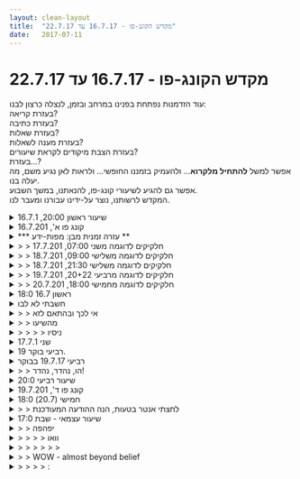 ```yaml
---
layout: clean-layout
title:  "מקדש הקונג-פו - 16.7.17 עד 22.7.17"
date:   2017-07-11
---
```

# מקדש הקונג-פו - 16.7.17 עד 22.7.17 
עוד הזדמנות נפתחת בפנינו במרחב ובזמן, לנצלה כרצון לבנו:<br> בעזרת קריאה?<br> בעזרת כתיבה?<br> בעזרת שאלות?<br> בעזרת מענה לשאלות?<br> בעזרת הצבת מיקודים לקראת שיעורים?<br> בעזרת...?<br> אפשר למשל <b>להתחיל מלקרוא</b>... ולהעמיק בזמננו החופשי... ולראות לאן נגיע משם, מה יעלה בנו.<br> אפשר גם להגיע לשיעורי קונג-פו, להנאתנו, במשך השבוע.<br> המקדש לרשותנו, נוצר על-ידינו עבורנו ומעבר לנו.

<details>
                    <summary>שיעור ראשון 20:00, 16.7.1</summary>
                    שיעור בהנחיית בועז ש. ולעתים גם בהשתתפותו:<br> <br> בהליכה:<br> שימוש בתנועה הפנימית &quot;אני בסדר, הכל בסדר, מכאן הכל זורם לטובתי&quot; (או חלקים מתוכה) - השתמשתי בסביבה, דמיינתי שהיא משקפת לי ש &quot;אני בסדר&quot; / &quot;הכל בסדר&quot;.<br> בחירת שלושה שערים להעמקת הנוכחות ועבודה עם אחד מהם - השתמשתי בתשומת לב לחושים. בפרט ניסיתי להעמיק בזה דרך חוש הטעם - נדמה לי שהצלחתי לחוש טיפת מרירות בלשון.<br> בחירת אדם מסויים בחיי ודמיון שהיחסים אתו טובים יותר, הרמוניים. בחרתי אחד מהוריי וישר עלתה בי התנגדות - כבר ניסיתי הרבה פעמים, זה תמיד מאולץ כזה. החלטתי לנסות בכל זאת.<br> בהתחלה דמיינתי יחסים מצויינים, עם פתיחות וקירבה. מיד הופיעה לה ישות כעוסה בתוכי, מקללת, אלימה, זועמת, וכמובן צודקת. לרגע דמיינתי שאני לא מצליח, אבל אפשרתי לכל זה להיות, מבחין בכך שזה לא אני. זה עשה לי הרגשה טובה. תחושה שאפשר לעבוד עם זה.<br> בחירת שלושה תרגילים / צורות עבודה שאני מכיר מהלימודים. למשל: קרב רגליים נמוך, פורמת חמש החיות, חישת כפות הידיים. העמקה של תפישת המהות שלהם (להפריד זאת מהמושג שמצביע עליהם)<br> <br> חקירה של תנועה - לתת לעצמי הנחיות לתנועה, בגוף שני, כאילו אני מנחה אדם אחר. לחקור, לשחק עם זה. התחלתי לבצע. הליכה, סיבובי צוואר...<br> המצאת פורמות משלי, 3-5 תנועות. התחלתי עם נטו תנועות ידיים. קצת סתמי. בהמשך התחילה להפתח לי היצירתיות. נהיה יותר כיף. והסתיים התרגיל :)<br> תנועה מחזורית עם התקדמות לאורך מסלול - הצמדת רגליים והצלבת ידיים מול החזה, סיבוב של 180 מעלות על רגל ציר ופתיחת פיסוק וידיים לצדדים.<br> לראות את עצמי עושה קרב מול מישהו טוב ממני. לדמיין את עצמי ברמה חדשה. קצת התקשיתי בזה.<br> לסירוגין, בחירת שער לנוכחות, עבור שנינו, ועבודה איתו. 2-4 דקות. חישת הגוף, מודעות לסביבה, הקשבה לקולות סביבי, הודיה... היה טוב. מספר פעמים שכחתי שאני אמור להחליף תרגיל.<br> לסירוגין, להנחות במשהו שיהיה מעצים לשנינו, עד שתי דקות כל פעם. היו תרגילים ממש טובים... לתת לעצמי להיות בלי לנסות להשיג משהו. לדמיין ששנינו מצליחנים. להוסיף עוד אנשים לדמיון הזה. לצקת לימים הקרובים הצלחה, סיפוק, שמחה....<br> <br> היה לי מצויין.<br> תודה <img src="http://www.timg.co.il/tapuzForum/images/Emo13.gif" alt=":-)"><br> <br>
                  </details><details>
                    <summary>קונג פו א', 16.7.201</summary>
                    משבע ורבע<br> <br> הקללת הרגליים - זיהוי תחום (קטנצ&#39;יק) שבו זה כבר ברמה הרצויה<br> <br> בשניים:<br> לראות לתוך הרכב<br> מכ&quot;ם/מקם (סריקה מתמדת של הסביבה הפנימית והחיצונית כדי למקם אותנו ביחס למה שאנחנו רוצים לעשות)<br> גן פייבל הפנימי - מקיפאון לתנועה חיה<br> עשן יפהפה - זיהוי נטול שיפוט של היופי<br> בתוך התחום המועיל - לא לשבור את המכונה<br> <br> מתשע ורבע, תשע וחצי:<br> מנוחה ורה-ארגון<br> קשר עם העולם<br> המשך מיפוי<br> <br> עד עשר ורבע, עשר וחצי<br>
                  </details><details>
                    <summary>*** עזרה זמנית מבן: מפות-ידע **</summary>
                    עזרה שבועית זו תשנה את צורתה (ותעבור אז לעסוק בדברים אחרים, הדברים הבאים בתור שהוזכר בעבר), כאשר יעלה בידיכם לטפל ברמה בסיסית בתיעוד החומרים הרבים שהועברו אליכם במהלך השיעור (רובם, כידוע, מועברים לכם מבפנים, דרך עצמכם, לא מבחוץ).<br> <br> עד אז, אני משרשר לכאן מפעם לפעם, דוגמאות קטנות לתיעודים אפשריים מתוך שיעורים. <img src="http://www.timg.co.il/tapuzForum/images/Emo39.gif" alt="|פרח|"><br><br><table width='70%' cellpadding='0' cellspacing='0' bgcolor='#C6C7C6'><tr><td height='1'></td></tr></table><br><b>מדברים על מדיטציה:</b> <a href="http://forums.tapuz.co.il/meditation" target="_blank">http://forums.tapuz.co.il/meditation</a><br/><br/>לומדים את אמנות המדיטציה: <a href="http://www.ThePracticalMeditation.com" target="_blank" rel=nofollow>www.ThePracticalMeditation.com</a><br/>לומדים את אמנות היכולת: <a href="http://www.MagicalChanging.com" target="_blank" rel=nofollow>www.MagicalChanging.com</a>
                  </details><details>
                    <summary>> > חלקיקים לדוגמה משני 07:00, 17.7.201</summary>
                    <img src="http://www.timg.co.il/tapuzForum/images/Emo182.gif" alt="|טיפה|"> מפה ללימוד תנועה:<br> בעת שמבצעים תנועה כתנועה, כדאי לעשותה במודעות, במלואנו, לציירה בזמן אמת, פיקסל אחר פיקסל.<br> האוטומטיות תדאג לעצמה - אין צורך לנסות להפוך אותה לאוטומטית.<br> <br> <img src="http://www.timg.co.il/tapuzForum/images/Emo182.gif" alt="|טיפה|"> מפה ללימוד תנועה:<br> תמיד יש פער בין הציור המנחה שבתוכנו לבין מה שיוצא לנו בפועל.<br> מודעות לפער בזמן אמת, מסייעת לנו לשפר את הדיוק, בשונה מחזרות מכניות.<br> <br> <img src="http://www.timg.co.il/tapuzForum/images/Emo182.gif" alt="|טיפה|"> מפה ללימוד תנועה:<br> שני שלבים או רבדים בלימוד תנועה: חיקוי, יצירה.<br> החיקוי הוא מיומנות הכרחית, שבלעדיה אי-אפשר ללמוד תנועות מאחרים.<br> היצירה היא מיומנות הכרחית, שבלעדיה התנועות אינן מעולות.<br> יש להשתמש למן הרגע הראשון ובכל הרגעים הבאים אחר-כך, בשני הרבדים האלה, במקומם המתאים.<br> <br> כאמור, אלה הן רק <b>דוגמאות לחלקיקים</b>. יש הרבה חומר נוסף, אחר לגמרי, שהועבר בשיעור (מבחוץ ו/או מבפנים). בעקרון אפשר למצוא (hopefully) מידע נוסף שהוצב במקום המתאים ביומן השיעורים (בתגובה לשיעור הרלוונטי <b>ולא כאן</b>).<br><br><table width='70%' cellpadding='0' cellspacing='0' bgcolor='#C6C7C6'><tr><td height='1'></td></tr></table><br><b>מדברים על מדיטציה:</b> <a href="http://forums.tapuz.co.il/meditation" target="_blank">http://forums.tapuz.co.il/meditation</a><br/><br/>לומדים את אמנות המדיטציה: <a href="http://www.ThePracticalMeditation.com" target="_blank" rel=nofollow>www.ThePracticalMeditation.com</a><br/>לומדים את אמנות היכולת: <a href="http://www.MagicalChanging.com" target="_blank" rel=nofollow>www.MagicalChanging.com</a>
                  </details><details>
                    <summary>> > חלקיקים לדוגמה משלישי 09:00, 18.7.201</summary>
                    <img src="http://www.timg.co.il/tapuzForum/images/Emo182.gif" alt="|טיפה|"> מפה העוסקת בדברים שמנסים להגיע אלי עכשיו, בעת הלמידה:<br> <br> מה מנסה להגיע אלי עכשיו? בשיעור קונג-פו ובכלל. יש רמות שונות של מה שמנסה להגיע אלי. לדוגמה, חלוקה גסה לשלוש: צורות מעודנות, צורות ביניים (כמו מישהו שמנופף לי ביד, &quot;היי&quot;), צורות בוטות או אינטנסיביות (כמו מישהו שנוגע בי ומנסה להסב את תשומת לבי, למשל).<br> <br> <img src="http://www.timg.co.il/tapuzForum/images/Emo182.gif" alt="|טיפה|"> מפה העוסקת בכוח המנחה:<br> <br> ניתן להתחבר לכוח שהנחה אותי, שלימד אותי, למן השיעור הראשון (ועוד לפניו). היכן הוא מורגש בגוף? לפעמים הוא דיבר אלי מבעד למנחים חיצוניים, לפעמים מבעד להשראה פנימית, הוא פועם ופועל בו זמנית במגוון רבדים. מה קורה אם עכשיו אני חש בו ומתמסר לו ביתר עמקות וקשב?<br> <br> <img src="http://www.timg.co.il/tapuzForum/images/Emo182.gif" alt="|טיפה|"> מפה העוסקת במקור רב-עוצמה:<br> <br> ארבע השכבות, בסוג של סדר היסטורי כרונולוגי: אמנות המדיטציה, אמנות היצירה, אמנות הבריאות, אמנות ההגנה (באות לידי ביטוי, בין היתר, בסיפור הקלאסי על הולדת מנזר שאולין והתפתחותו). כולן פועלות ופועמות במקביל. הן יכולות להתפתח בהתאם להרשאה שהן מקבלות. בלי הרשאה, אין התפתחות. קצת הרשאה, קצת התפתחות. הרשאה מחוללת השראה המבוססת בחלקה על אימון וספיגה (השריה).<br> <br> <img src="http://www.timg.co.il/tapuzForum/images/Emo182.gif" alt="|טיפה|"> מפה העוסקת בהתפתחות באמנות ההגנה באמצעות אימון קרבי:<br> <br> כאשר מציבים מטרת התפתחות כלשהי באמנות ההגנה (לדוגמה, להיות יכול לטפל ב-X וב-Y בקלות רבה), אפשר לנוע אליה, מרגע לרגע. אם אני עורך קרב עם מישהו, יש לי משוב מפורט יותר מאשר אם אני מתרגל באוויר, בעזרת הדמיון בלבד. כל צורת עבודה וכל סביבת עבודה (לדוגמה: תרגול באוויר) נותנים לי משהו אחר, מדגישים לי רצועות-משוב אחרות.<br> <br> <img src="http://www.timg.co.il/tapuzForum/images/Emo182.gif" alt="|טיפה|"> מפה העוסקת בשחרורנו מהדמיוני (ואז אפשר להשתמש בו טוב יותר):<br> <br> שלוש שאלות מאירות (שנועדו לחולל קשב, דממה מודעת, לא תשובות מילוליות):<br> • האם זאת המציאות?<br> • איך הגוף שלי מגיב כאשר אני מאמין שזאת המציאות?<br> • מי אני בלעדי זה?<br> כל אחת מהן עומדת בפני עצמה ויכולה להיות מדיטציה שלמה ומושלמת בפני עצמה.<br> כל אחת מהן יכולה להשתמש במשהו נקודתי (למשל, מחשבה מבעסת), כמו גם בכל הסיטואציה הנהדרת הנתונה כולה, החיצונית והפנימית. להתייחס אל הכל, אל כל הנתפש.<br> שאלה 1: זאת כמובן אף-פעם לא המציאות, אלא מחשבה או דמיון או פרשנות וכו&#39;. אין צורך בתשובה על השאלה, אלא בקשב ער.<br> שאלה 3: אין המטרה להפסיק לתפוש את האובייקט הנתון (למשל, מחשבה; או כל המציאות הנתפשת; וכו&#39;), אלא להיפך, להיות קשובים יותר, תוך חישת עצמנו בנפרד מזה.<br> <br> כאמור, אלה הן רק <b>דוגמאות לחלקיקים</b>. יש הרבה חומר נוסף, אחר לגמרי, שהועבר בשיעור (מבחוץ ו/או מבפנים). בעקרון אפשר למצוא (hopefully) מידע נוסף שהוצב במקום המתאים ביומן השיעורים (בתגובה לשיעור הרלוונטי <b>ולא כאן</b>).<br><br><table width='70%' cellpadding='0' cellspacing='0' bgcolor='#C6C7C6'><tr><td height='1'></td></tr></table><br><b>מדברים על מדיטציה:</b> <a href="http://forums.tapuz.co.il/meditation" target="_blank">http://forums.tapuz.co.il/meditation</a><br/><br/>לומדים את אמנות המדיטציה: <a href="http://www.ThePracticalMeditation.com" target="_blank" rel=nofollow>www.ThePracticalMeditation.com</a><br/>לומדים את אמנות היכולת: <a href="http://www.MagicalChanging.com" target="_blank" rel=nofollow>www.MagicalChanging.com</a>
                  </details><details>
                    <summary>> > חלקיקים לדוגמה משלישי 21:30, 18.7.201</summary>
                    <img src="http://www.timg.co.il/tapuzForum/images/Emo182.gif" alt="|טיפה|"> מפת הרפיה:<br> אפשר להרפות עמוקות את הפנים והראש.<br> ואת כפות הרגליים.<br> ואז בו-זמנית את שני הקצוות.<br> ואת מה שביניהם.<br> <br> <img src="http://www.timg.co.il/tapuzForum/images/Emo182.gif" alt="|טיפה|"> מפת הרפיה:<br> אפשר לנוח עמוקות בתוך הגוף.<br> ואז, במקביל, גם להרפות מהחשיבה (לא לסלקה או לעשות לה משהו, אלא פשוט להרפות מהאחיזה בה).<br> <br> <img src="http://www.timg.co.il/tapuzForum/images/Emo182.gif" alt="|טיפה|"> מפת תנועה:<br> דילוג הילדים של שניים על כל רגל, עם הרמת הרגל השניה גבוה ושימוש בכריות בלבד, יכול להוות בסיס נהדר למגוון דברים אחרים.<br> <br> כאמור, אלה הן רק <b>דוגמאות לחלקיקים</b>. יש הרבה חומר נוסף, אחר לגמרי, שהועבר בשיעור (מבחוץ ו/או מבפנים). בעקרון אפשר למצוא (hopefully) מידע נוסף שהוצב במקום המתאים ביומן השיעורים (בתגובה לשיעור הרלוונטי <b>ולא כאן</b>).<br><br><table width='70%' cellpadding='0' cellspacing='0' bgcolor='#C6C7C6'><tr><td height='1'></td></tr></table><br><b>מדברים על מדיטציה:</b> <a href="http://forums.tapuz.co.il/meditation" target="_blank">http://forums.tapuz.co.il/meditation</a><br/><br/>לומדים את אמנות המדיטציה: <a href="http://www.ThePracticalMeditation.com" target="_blank" rel=nofollow>www.ThePracticalMeditation.com</a><br/>לומדים את אמנות היכולת: <a href="http://www.MagicalChanging.com" target="_blank" rel=nofollow>www.MagicalChanging.com</a>
                  </details><details>
                    <summary>> > חלקיקים לדוגמה מרביעי 20+22, 19.7.201</summary>
                    <img src="http://www.timg.co.il/tapuzForum/images/Emo182.gif" alt="|טיפה|"> מפה של סביבת עבודה המשדרגת תנועות, בעיטות ועוד:<br> עמידה חופשית, כשכפות הרגליים רחוקות זו מזו. עבודה חופשית במצב הזה, אינספור אפשרויות. מבלי לשנות את מיקום כפות הרגליים (לצעוד) אך אפשר לסובב אותן בחופשיות. כשרוצים, בועטים עם אחת מהרגליים, איך ולאן שרוצים - ואז מניחים אותה במקום חדש. בכל פעם בועטים ברגל אחרת, לסירוגין.<br> <br> <img src="http://www.timg.co.il/tapuzForum/images/Emo182.gif" alt="|טיפה|"> מפה של סביבת עבודה המשדרגת תנועה ועוד:<br> עליה על מקום כלשהו, ירידה ממנו.<br> לדוגמה, גרם מדרגות.<br> השתפרות בשתי המיומנויות, בנחת.<br> <br> <img src="http://www.timg.co.il/tapuzForum/images/Emo182.gif" alt="|טיפה|"> מפה של סביבת עבודה המשדרגת בעיטות ועוד:<br> עבודה עם כוריאוגרפיות שכוללות שבע בעיטות.<br> <br> |מפה| מפה של סביבת עבודה המספקת בין היתר יסודות של חבטה:<br> אגרוף בודד לכרית.<br> עכשיו כמה ואיך שרוצים.<br> עכשיו בעיניים עצומות, הנחיות שעוזרות לבדוק מה עשיתי, איך, למה, איך רוצה לעשות בפעם הבאה וכו&#39;.<br> הבאה הבאה מגיעה.<br> ועכשיו, אותו הדבר, במקום אגרוף, משהו אחר (למשל, בעיטת כף רגל לכרית).<br> <br> <img src="http://www.timg.co.il/tapuzForum/images/Emo182.gif" alt="|טיפה|"> מפה של סביבת עבודה המסייעת להשתפר בקרבות:<br> בשלושה, שניים בקרב, שלישי מאמן, עד ששולח את אחד מהשניים להחליפו. כשמאמן, יכול להגיד לכל אחד מהם מה הוא רוצה. &quot;אני רוצה ש...&quot; או &quot;בא לי ש...&quot; וכו&#39;. שתי צורות להגיד: בזמן הקרב ובעת שהפסיק אותם על-מנת שיקשיבו באופן מלא.<br> <br> כאמור, אלה הן רק <b>דוגמאות לחלקיקים</b>. יש הרבה חומר נוסף, אחר לגמרי, שהועבר בשיעור (מבחוץ ו/או מבפנים). בעקרון אפשר למצוא (hopefully) מידע נוסף שהוצב במקום המתאים ביומן השיעורים (בתגובה לשיעור הרלוונטי <b>ולא כאן</b>).<br><br><table width='70%' cellpadding='0' cellspacing='0' bgcolor='#C6C7C6'><tr><td height='1'></td></tr></table><br><b>מדברים על מדיטציה:</b> <a href="http://forums.tapuz.co.il/meditation" target="_blank">http://forums.tapuz.co.il/meditation</a><br/><br/>לומדים את אמנות המדיטציה: <a href="http://www.ThePracticalMeditation.com" target="_blank" rel=nofollow>www.ThePracticalMeditation.com</a><br/>לומדים את אמנות היכולת: <a href="http://www.MagicalChanging.com" target="_blank" rel=nofollow>www.MagicalChanging.com</a>
                  </details><details>
                    <summary>> > חלקיקים לדוגמה מחמישי 18:00, 20.7.201</summary>
                    <img src="http://www.timg.co.il/tapuzForum/images/Emo182.gif" alt="|טיפה|"> הנראות של הדברים, האסתטיקה שלהם, אינן אחת ממטרותנו באמנות הלחימה שאנחנו לומדים, בשונה מאמנויות לחימה רבות אחרות. יחד עם זאת, היא יכולה לשמש ככלי עזר מצויין לדברים מסויימים, בשלבים מסויימים.<br> <br> <img src="http://www.timg.co.il/tapuzForum/images/Emo182.gif" alt="|טיפה|"> אפשר להביא לאור שלנו, בגאווה, את מלוא עצמנו. עכשיו. כמו שאנחנו. כולל &quot;חלקים&quot; שנראים לנו מפחידים או מגעילים. יכולים להציבם בגאווה לפנינו ובנו, בעודנו מתקשרים עם אחרים, נפגשים איתם. &quot;חלקים&quot; אלה יכולים לתמוך בנו, להשלים אותנו, לשחרר אותנו.<br> <br> <img src="http://www.timg.co.il/tapuzForum/images/Emo182.gif" alt="|טיפה|"> מודעותנו יכולה להקיף כל מיני דברים מועילים, כגון סיבוב כדור הארץ סביב עצמו, &quot;יממה&quot;; או קול פסיעות צעדינו. אנחנו יכולים להשתמש בדברים כנקודות ייחוס לדברים אחרים. תופעה אחת המשמשת כנקודת ייחוס לתופעה אחרת. אנחנו יכולים לאפשר למודעותנו להיות מודעת את עצמה, אנחנו מודעים אותנו. כשהמודעות מודעת את עצמה, זוהי רמה אחרת של מודעות, איכות אחרת לגמרי של המודעות. המודעות יכולה לצמוח, להתעצם, להקיף יותר ויותר דברים, יותר ויותר לעומק, באופן יותר ויותר יציב. המודעות היא תופעה של הרגע הזה.<br> <br> כאמור, אלה הן רק <b>דוגמאות לחלקיקים</b>. יש הרבה חומר נוסף, אחר לגמרי, שהועבר בשיעור (מבחוץ ו/או מבפנים). בעקרון אפשר למצוא (hopefully) מידע נוסף שהוצב במקום המתאים ביומן השיעורים (בתגובה לשיעור הרלוונטי <b>ולא כאן</b>).<br><br><table width='70%' cellpadding='0' cellspacing='0' bgcolor='#C6C7C6'><tr><td height='1'></td></tr></table><br><b>מדברים על מדיטציה:</b> <a href="http://forums.tapuz.co.il/meditation" target="_blank">http://forums.tapuz.co.il/meditation</a><br/><br/>לומדים את אמנות המדיטציה: <a href="http://www.ThePracticalMeditation.com" target="_blank" rel=nofollow>www.ThePracticalMeditation.com</a><br/>לומדים את אמנות היכולת: <a href="http://www.MagicalChanging.com" target="_blank" rel=nofollow>www.MagicalChanging.com</a>
                  </details><details>
                    <summary>ראשון 16.7 18:0</summary>
                    <br> התחלה ב 18:00 עמידה, בריקה של הגוף והתחברות לאזוריו המשך לשכיבה והרפיה של הגוף. מין הרדמות קוסמית שכזו שהסתיימה ב18:30 ונתנה לי גוף מאוד נינוח.<br> קריאה של אומנות הקריאה,פגישתו בפעם השלישית הייתה מעניינת, מין הרגשה שהגוף זוכר אותו מבלי לזכור בדיוק את המלל. הגוף מתכונן לקריאתו. הקריאה הפעם הייתה פחות רציפה וחזרתי מספר פעמים לאחור.<br> <br> המשכתי למרחב שאלות ותשובות, קראתי בנינוחות ונשאבתי לקריאה איטית של התשובות ולמצוא את המרחב שונה מאוד מפעם אחרונה שראיתיו.<br> סיימתי לקרוא ולהנות מהדברים במרחב בנינוחות רבה ב 20:15
                  </details><details>
                    <summary>חשבתי לא לבו</summary>
                    לשיעור.<br> <br> ואז עלתה השאלה: למה אתה לא רוצה?<br> <br> ועם הופעת התשובה, נוצר רצון לבוא.
                  </details><details>
                    <summary>> > אי לכך ובהתאם לזא</summary>
                    אני בא עם כיוונון מסוים.
                  </details><details>
                    <summary>> > מהשיעו</summary>
                    דמיון שעוזר להגשים.<br> <br> מדמיין את עצמי כאמן לחימה שאני רוצה להיות.<br> <br> + הכוונון לשיעור תרם מאוד.<br> <br>
                  </details><details>
                    <summary>> > > > ניסיו</summary>
                    אני הולך לדמיין את עצמי במשמרת אחרה&quot;צ שתיכף מתחילה. בדמיון אכניס כמה אלמנטים שאני רוצה שיהיו בסיטואציה מסוימת שם.
                  </details><details>
                    <summary>שני 17.7.1</summary>
                    אינגריד - הובילה בהתחלה. יואב ואנוכי ובן.<br> הגעתי מוקדם וניצלתי זאת להעמקת הנוכחות בגוף.<br> בדרך העמקת הנינוחות. דרכים שונות כמו נחלים שכולם מגיעים לים.<br> עברתי דרך רכיבה על הנינוחות ודרך המסת מכשולים במקומות שונים בגוף.<br> עבדנו על גמישות ותנועה.<br> בן הצטרף בניסיון להצביע על האמונה שעוצרת אותנו להתקדם בתנועה <br> ןבדוגמא שהוא השתמש בפורמים.<br> הוא ראה לדבריו שאנחנו מאמינים שיש איזה פורמה שהיא נכונה ןאנחנו<br> מנסים באופ]ן נואש להגיע אליה.<br> אם עומד לפנינו מורה ומנסה לעזור לנו, אנחנו מתעלמים ממנו ומאמינים שהוא מתכוון<br> להסביר את מה שאנחנו מאמינים שהיא הפורמה הנכונה,<br> רק שהוא לא מדייק משום מה. הרגשתי שבעבר כשקבלתי תיקונים לגבי התנועה<br> שלי בפורמה, האמנתי שמטרתם לדייק אותי לפורמה ההיא. לא עלה בדעתי שהודגם בפני<br> פשוט רצף תנועות, וכל הכוונון הרב שעברתי היה לדייק אותי כך שאלמד לחקות נכון<br> תנועות שמועברות אלי, ולא שמדובר במשהו שהוא נכון אולטימטיבית.<br> לדוגמא אם עשיתי פורמה ולא הדקתי את האגרוף, אין בזה פסול פרט לכך<br> שבבפורמה שהודגמה לי המדגים פעל עם אגרוף מהודק.<br> יכול היה לבלבל אותי שזה נכון יותר בקרב כדי להיות יעיל, להכות עם<br> אגרוף מהודק. אבל זה לא מה שמעניין בעבודה על פורמות, כך מסתבר.<br> ואכן נזכרתי שפעמים רבות נאמר לי שפורמות אינן דווקא חיקוי של לחימה.<br> אפשר לבצע פורמה כך שתסייע לאימון בתורת הלחימה, אבל אפשר גם אחרת.<br> את השיעור סיימתי לעצמי באזור 0830. לאחר שעבדתי עם 5 החיות וראיתי שהאימון בשיעור<br> הועיל לי ויכולתי לחיות את התנועות ולא לבצע את מה שזכרתי. בתחילה אפילו שכחתי את הרצף.
                  </details><details>
                    <summary>רביעי בוקר 19.</summary>
                    התחלת שיעור ב 6:45.<br> <br> הליכה לפארק דובנוב, לחלקו המזרחי, תוך כדי תשומת לב לאיברי הגוף.<br> המשך בחימום הגוף לקראת אימון.<br> עבודה על פורמות <br> הוספת רובד שכל תנועה בפורמה תדומיין כמכה חזקה.<br> עבודה עם רמי 10 בעיטות &quot;מתנה&quot; לסירוגין שהצד המקבל מחליט מה לעשות עם זה.<br> הוספת דיוק שהחלטה למתנה אינה יכול לשנות כיוון ויש לה מטרה מהרגע שיצאה.<br> <br> אותה עבודה עם הידיים.<br> מעבר לנגיעות בכתפיים.<br> הוספת בעיטות מתחת גובה ברכיים. <br> רמי הוסיף את רובד להמנע&nbsp;&nbsp;מהראש החשוף<br> <br> עבודה חופשית אישית עם בחירה של משהו להשתפר בו (הליכות הלוחם בשבילי )<br> חזרה לעבודה האחרונה בזוגות לכ 5 דקות. <br> <br> עבודה פנימית, חישת הגוף, שדרוג היום.<br> <br> סיום ב 8:15.<br> <br>
                  </details><details>
                    <summary>רביעי 19.7.17 בבוקר</summary>
                    הגעתי בכוונה ב 0638. כבר בדרך זכרתי להרגיש בוגר שלב ראשון ושני.<br> זכרתי את הדגש הזה עוד מספר פעמים במהלך השיעור, ובגדול<br> כל השיעור התרומם באמצעות הכוונה הזאת.<br> עבדנו על כתפיים ובהמשך כולל בטן ובהמשך כולל בעיטות עד גובה הברך.<br> הכושר השתפר מיום רביעי האחרון. ואולי גם עזר הדגש<br> שאפשר לי להיות נוכח ומדוייק ורגוע יותר.<br> המשכתי שיפור ועבודה על פורמות, מה עוד שזה הוגש<br> לי להנחתה כאחת העבודות להיכנס למצב של שיעור.<br> וויתרתי בין היתר על העצירה בתנוחה והתייחסתי לכל תנועה כתחילתה של<br> הבאה ולא כסיום ונקודה.<br>
                  </details><details>
                    <summary>> > הו, נהדר, נהדר!</summary>
                    מאד שמח לשמוע, על הכל.<br> כל הכבוד <img src="http://www.timg.co.il/tapuzForum/images/Emo45.gif" alt="|כן|"><br> <br> ~ איך היו לך שבע הדקות עד לתחילת השיעור עצמו? מה עשית/הווית בהן, פחות או יותר?<br> ~ מתי הסתיים שיעורך?<br> ~ יש לך מושג על מה דרור הצביע בתגובתו לשיעור כשכתב &quot;רמי הוסיף את רובד להמנע מהראש החשוף&quot;?<br> <br> תודה <img src="http://www.timg.co.il/tapuzForum/images/Emo39.gif" alt="|פרח|"> <img src="http://www.timg.co.il/tapuzForum/images/Emo140.gif" alt="|4U|"><br><br><table width='70%' cellpadding='0' cellspacing='0' bgcolor='#C6C7C6'><tr><td height='1'></td></tr></table><br><b>מדברים על מדיטציה:</b> <a href="http://forums.tapuz.co.il/meditation" target="_blank">http://forums.tapuz.co.il/meditation</a><br/><br/>לומדים את אמנות המדיטציה: <a href="http://www.ThePracticalMeditation.com" target="_blank" rel=nofollow>www.ThePracticalMeditation.com</a><br/>לומדים את אמנות היכולת: <a href="http://www.MagicalChanging.com" target="_blank" rel=nofollow>www.MagicalChanging.com</a>
                  </details><details>
                    <summary>שיעור רביעי 20:0</summary>
                    <br> מגיע ב19:30 (וזה היה מאתגר)<br> בועד אומר לי לחשוב על שלושה מיקודים אני בוחר תנועה, נשימה, נוכחות.<br> לחשוב על כל אחד מהם באופן רענן:<br> עולה לי תנועה בהקשר של - תנועה בריאה (תלויה למי, מתי, איך מתי הוא אכל לאחרונה ומהו מצב רוחו) לעומת תנועה כאספקט חיצוני סכמה כלשהי (הזזת יד, מתיחת רגל, תרגיל &quot;בריא&quot; תרגיל &quot;מזיק))<br> נוכחות - נוכחות כפתיחות לכל מה שעולה, גירויים מסביבה חיצונית ופנימית, כולל פתיחות לדמיונות. פתיחות כלהגיד כן להכל, ולתת משקל לכל הערוצים של הקלט.<br> נשימה - נשימה כמשהו שכל הגוף עושה, לא רק אזורי הנשימה.<br> <br> ואז שלושה מיקודים בלחימה שאני בוחר לעצמי:<br> killer instinct - לנסות להתחבר לאנדר מהמשחק של אנדר שבי, אנרגיה של לרמוס את האויב. (בעת כתיבת המילים זה נשמע לי נוראי, אבל במקביל זה נשמע לי גם אחלה כיוון בשבילי)<br> יעילות - לתת חבטה מדוייקת במקום 10 חבטות בלי כוונה מאחוריהן.<br> עוצמה - כל מכה היא חזקה.<br> <br> בועז מאמן אותי:<br> פורום חמש החיות<br> עבודת רגליים<br> בעיטות<br> <br> קרבות עם בועז וריב<br> אני מקבל הנחיות כמו: לחבר את הלמעלה עם הלמטה (פלג גוף), להיות אחד, להיות התקפי.<br> <br> עבודה על הגנה על המפשעה - באמצעות בעיטה/עצירה לרגל שבאה לעברך<br> <br> בן מדבר על מספר נושאים ואני מתקשה להתרכז<br> בין היתר - עבודה עם ספרים, ולהיות בעכשיו<br> <br> להרגיש את הבטן התחתונה.<br> פתאום אני מרגיש עצבות עולה בי.<br> <br>
                  </details><details>
                    <summary>קונג פו ד', 19.7.201</summary>
                    משבע וחמישה בערך<br> <br> התכוונות כללית ועשירה/מפורטת מאוד גם יחד<br> <br> במה אני מבחין בסביבה שלי כרגע? במה לא?<br> הסתנכרנות עם אחרים על רזולוציה דומה<br> עיוורון מכוון שלא מחליף ראייה אלא נוסף אליה<br> עיוותים יוצרי מציאות – מכוונים, לא מכוונים<br> <br> קרב ידיים: כנות כמדריך (רואה כל, מנסה למפות שטחים עוורים, מודה ב/על מה שטוב, מודה ב/על מה שיש לשפר), שימוש בטווח כבמצבר<br> קרב רגליים: לא מפסיק אחרי &quot;כישלון&quot;, לא מפסיק מתוך התחשבות כוזבת בי או באחר (מפגש להבים למשל), מבהיר לי את המציאות שבה כרגע חוסלתי, מבהיר לי את המציאות שבה לא<br> &quot;חיזוק להבים&quot; – ההנאה בלהיות לא לגמרי מתחיל, קו ההתחלה שבלהניח ללהב &quot;ליפול למקום&quot; בלי מעצור וגם בלי מאמץ נוסף<br> <br> עם ש&#39;<br> מניח (מניחים) לנשימה<br> מגיש תנועה בפשטות, מקשיב<br> <br> משפר את התנועה בכלל ובמה שאני בוחר. נהנה ממנה, מגלה אותה<br> <br> משפר את המוגנות הפיזית שלי בזמן קרב. נעזר בהנכחת יריבים נבחרים בדמיון ועבודה איתם. כמה מהדברים העיקריים שנעזרתי בהם: הטווח, התנועה במרחב (על כל סוגיה), העמדה הפנימית שלי, ההבעה<br> <br> קרב כסביבת עבודה, לפעמים כמשתתף ולפעמים כעוזר (נוסח העזרה: &quot;אני רוצה ש..&quot;, עם או בלי לעצור את הקרב בשביל לתת אותה) לשניים אחרים שעושים קרב.<br> + כשעוזרים לי ככה, הישארות במצב בחירה – כמה אני רוצה להתחשב עכשיו ברצון שהובע בפני<br> + בתחומים מסויימים שקידמתי/התקדמתי בהם גם בתפקיד הצופה/עוזר וגם כמשתתף בקרב, שני התפקידים השלימו זה את זה - למשל איפשרו לי להתבונן בזה גם מבחוץ וגם מבפנים. אחד התחומים: הגוף כיחידה שתופסת מרחב פיזי מתאים (לא מוארך וצר מדי, נגיד). אחד אחר: הטווח.<br> + מצאתי לפעמים הבדל גדול בין היכולת שלי להעריך נכון את העבודה של מישהו כשאני מסתכל בו מבחוץ, וכשאני עובד איתו (גם כשאני לוקח בחשבון את השינויים בעבודה שלו כי עבר לעבוד אתי).<br> + לעבודה הקודמת (מוגנות בעזרת עבודה עם יריבים שבחרתי) היתה השפעה טובה על המוגנות, אבל לא רק עליה. אחד הדברים הנוספים שהיא השפיעה עליהם לטובה הוא &quot;אורך הנשימה&quot; שלי (הפיזית והלא פיזית).<br> + החלפתי תפקידים עם ה&quot;יריב&quot; שלי, הוא ניסה להיות אני ואני ניסיתי להיות הוא. זה היה מגניב, וגם גילה לי מייד סוג תנועה חדש עם הרגליים.<br> <br> התקדמות משותפת בעבודה עם המימד האינסטינקטיבי היומיומי. (שלא יפריע, שיעזור, שיהיה ממוקם נכון..)<br> + כשאני מצליח להשעות לזמן מה את ההיסחפות אל דברים &quot;מעניינים&quot; שבגללם אני משעה את הדברים המשעממים, המרתיעים וכן הלאה, ומצליח לטפל בדברים ה&quot;משעממים&quot; האלה, מתברר לי שוב ושוב, אם לא בזמן אמת אז לפחות בדיעבד, שהיה לי לא רק יותר חשוב לטפל בהם מבדברים ה&quot;סוחפים&quot;, אלא גם יותר מהנה, הנאה יותר בת קיימא.<br> + הועילה לי הקבלה בין המימד הזה ביומיום שלי לבין הנשימה בזמן קרב – דבר שתפקוד טוב שלו מאפשר בחירה, הישארות, הנאה, התקדמות מוצלחת ברבדים ש&quot;מעליו&quot;.<br> + איך אני מוודא שאני באמת מתקדם עכשיו באופן שיתבטא היום, בימים הקרובים, בכלל<br> <br> + עבודה עם ארבע השכבות/אמנויות: הלחימה, הריפוי, היצירה, וההארה<br> (לא בהכרח בסדר הזה, עזר לי כשעברנו עליהן גם בכיוון ההפוך)<br> התפתחות השכבות ההסטורית, מיקום השכבה הרביעית בלימודים<br> <br> + זן: היבט הישירוּת, היעדר התיווך<br> ההתבטאות הזאת בגישה לעכשיו<br> <br> + אני יכול לעבוד עם תלמידים מתקדמים דרך ספרים שכתבו והעבירו לי דרכם את ידע הדורות צלול ונגיש <br> <br> עבודה עם &quot;זרימה&quot; (מיהי צ&#39;יקסנטמהיי), הספר שנמצא בתיק שלי בזמן האחרון ויישאר בו בתקופה הקרובה.<br> + הלא-אסירים הנדירים (בגולאגים, בווייטנאם וכו&#39;)<br> &quot;מעבר להישג ידם של הכוחות החיצוניים&quot;,<br> &quot;אינדיבידואליזם נטול מודעות עצמית&quot; (במובן העברת תשומת הלב אל מה שאינו אינטרסים של עצמי),<br> &quot;מפני שהם חשים תמריץ פנימי לכל פעולה, האיומים החיצוניים מתקשים להפריע להם. מאחר שיש להם די והותר אנרגיה נפשית פנויה לבחון ולהעריך את סביבתם ללא משוא פנים, יש להם סיכוי גדול יותר לגלות בה הזדמנויות חדשות לפעולה&quot;<br> ועוד.<br> <br> עד משהו כמו רבע לאחת עשרה<br> <br>
                  </details><details>
                    <summary>חמישי (20.7) 18:0</summary>
                    <br> היעזרות מועילה ביחידת הזמן המכונה יממה.<br> <br> עבודה עם מודעות. מודעות לרגע הזה, ומודעות למודעות עצמה.<br> <br> הבאתי מודעות לכך שאני נאבק ומתנגד לחלקים שליליים בתוכי, וחושש מהשפעה שלילית שלהם על חיי (אפילו רק מעצם היבלעות תשומת לבי במחשבות שליליות ומפוחדות) <br> אני יכול במקום זאת להאיר חלקים אלה, לקבל אותם באהבה ולהתאחד איתם. זה מעצים אותי ומגביר את החופש, החיוניות והאור שבי, ומשפיע עליי ועל סביבתי לטובה.<br> <br> גישתו של תלמיד ללמידה יכולה להשתנות מקצה לקצה אפילו בעזרת משפט אחד של השראה...<br> שני תלמידים יכולים ללמוד אצל אותו מורה ולחוות לימודים ברמה שונה לחלוטין.<br> <br> תרגלתי את פורמה 6<br> למדתי לחקור יותר לעומק באיזה אופן אני מתרגל את הפורמה, ועל מה בעצם אני מתאמן כשאני מתרגל אותה?<br> <br> ראיית הפורם ככוריאוגרפית ריקוד למשל. להשתמש בכוריאוגרפיה ככלי, במקום לדמיין שהיא נכונה יותר או פחות מכוריאוגרפיה אחרת.<br> <br> תרגול תנועה בעזרת דמיון של ציור במרחב, ואז שימוש בגוף לצייר את הדימוי הזה באופן המדוייק ביותר. גם כשאני חוזר על תנועה אלפי פעמים, עדיין אני מתרגל שימוש מיטבי בכלי העבודה הזה, בגוף.<br> <br> מתוך כך, איני מ תבלבל בין תנועה שמראים לי לבין תנועה דומה שתרגלתי הרבה פעמים<br> <br> מצד שני ישנה חשיבות גם בהתמקצעות במספר כוריאוגרפות ברמה של להופיע. היכולת לחזור על הפורמה ללא שום אלתור בתורה מושלמת.<br> ניתן גם להשתמש בניראות ככלי עזר נהדר. לתרגל פורמה כך שתראה טוב. <br> <br> כלי נוסף, ללמוד אותה כמו להופעה או לאודישן.<br> <br> <br> <br>  <br> <br>
                  </details><details>
                    <summary>> > לחצתי אנטר בטעות, הנה ההודעה המעודכנת</summary>
                    היעזרות מועילה ביחידת הזמן המכונה יממה.<br> <br> עבודה עם מודעות. מודעות לרגע הזה, ומודעות למודעות עצמה.<br> <br> הבאתי מודעות לכך שאני נאבק ומתנגד לחלקים שליליים בתוכי, וחושש מהשפעה שלילית שלהם על חיי (אפילו רק מעצם היבלעות תשומת לבי במחשבות שליליות ומפוחדות)<br> אני יכול במקום זאת להאיר חלקים אלה, לקבל אותם באהבה ולהתאחד איתם. זה מעצים אותי ומגביר את החופש, החיוניות והאור שבי, ומשפיע עליי ועל סביבתי לטובה.<br> <br> גישתו של תלמיד ללמידה יכולה להשתנות מקצה לקצה אפילו בעזרת משפט אחד של השראה...<br> שני תלמידים יכולים ללמוד אצל אותו מורה ולחוות לימודים ברמה שונה לחלוטין.<br> <br> תרגלתי את פורמה 6<br> למדתי לחקור יותר לעומק באיזה אופן אני מתרגל את הפורמה, ועל מה בעצם אני מתאמן כשאני מתרגל אותה?<br> <br> ראיית הפורם ככוריאוגרפית ריקוד למשל. להשתמש בכוריאוגרפיה ככלי, במקום לדמיין שהיא נכונה יותר או פחות מכוריאוגרפיה אחרת.<br> <br> תרגול תנועה בעזרת דמיון של ציור במרחב, ואז שימוש בגוף לצייר את הדימוי הזה באופן המדוייק ביותר. גם כשאני חוזר על תנועה אלפי פעמים, עדיין אני מתרגל שימוש מיטבי בכלי העבודה הזה, בגוף.<br> <br> מתוך כך, איני מתבלבל בין תנועה שמראים לי לבין תנועה דומה שתרגלתי הרבה פעמים<br> <br> ישנה חשיבות גם בהתמקצעות במספר כוריאוגרפות. היכולת לחזור על הפורמה ללא שום אלתור בתורה מושלמת.<br> ניתן גם להשתמש בניראות ככלי עזר נהדר. לתרגל פורמה כך שתראה טוב.
                  </details><details>
                    <summary>שיעור עצמאי - שבת 17:0</summary>
                    <br> ההודעה על ביטול השיעור הייתה לי קצת מערערת, והתלבטתי מה לעשות ב16:00 אם בכלל. אחרי התלבטות, החלטתי בסוף לכוון לשיעור עצמאי ב17:00. קיוויתי שאגיע אליו בנחת, כדי שב17:00 אוכל ממש להתחיל. בדרך קיבלתי טלפון מאח שלי, וראיתי שאני מדבר איתו קצת יותר דקות ממה שהייתי עושה אם זה היה שיעור רשמי, כלומר התקרבתי לזמן השיעור כשאני עדין מדבר בטלפון.<br> <br> בעמידה, לנסות להרגיש את כפות הרגליים. לנסות להרגיש את הנשימה. הליכה איטית אל עבר גג גן העיר.<br> <br> לישת התנהגות במעגל מדומיין – אני הדגמתי תנועה וקול, ואז חיקיתי את עצמי כשאני עומד ליד, ואז חיקיתי את החיקוי כשאני עומד ליד. כל פעם זז. מחשבה שמבחוץ אני נראה כמו מטורף.<br> <br> בחלק מהשיעור נעזרתי בטכניקת הדמיון שאני מעביר את השיעור לעצמי ולעוד 3 אחרים, וזה עזר לי מאד.<br> <br> אני שואל את עצמי על מה אני רוצה לעבוד ומזהה שהדבר היחיד הוא על לקבל את מה שאני מרגיש כרגע (שזה תחושת בעסה ועצב) להקשיב לזה, לאפשר לזה להיות, ולהוסיף רובד נוסף של שליחת אהבה אל עצמי. <br> <br> בשכיבה על הגב, ניסיון להיות פתוח. אני אומר מילים כמו: עכשיו אני פתוח לכל מה שיש, עכשיו זה זמן שבו מותר להרגיש הכל, עכשיו זה זמן שבו אני קשוב לכל החלקים. דמעות זולגות מעיניי. יש פיתוי להעצים את העצבות. יש פיתוי להכנע להרגל לצלול לתוך הדמות הבוכה (זאת שמחכה שמישהו יבוא ויעזור לה, ומפיקה עונג מהאינטסיביות הרגשית). עם זאת אני מעביר קשב לנשימה, מאפשר לזה להיות, אבל לא מתפתה לנסות להעצים את זה.<br> <br> תרגיל לעמוד על רגל אחת. בעמידה על רגל אחת אני מזהה שיש לי הרבה חרדה, ואומר לעצמי: אל תתפתה לחשוב שהתרגיל הוא עמידה על רגל אחת. זה רק תרגיל משני. התרגיל העיקרי הוא להרגיש ביטחון. מדוע שתרגיש כרגע חרדה? בגלל עצבות? בדידות? כאב בברך? התרגיל העיקרי שלך הוא להתחיל להטיל ספק, האם באמת עכשיו זה זמן שבו צריך לדאוג? לפחד? האם באמת יש משהו מסוכן שקורה כרגע? ובהדרגה מתגברת לה תחושת הביטחון. <br> <br> תרגיל הליכת&nbsp;&nbsp; 4 ממושכת. מחליף בין דמויות שונות. יש חיה כזאת שצועדת ככה שכל כף הרגל נוגעת. יש אופציה שרק הכריות. יש דמות של איש קשוח. כל מיני דמויות. עוזר לי שקבעתי לעצמי מסלול מראש (די ארוך) ואני הולך בו עד הסוף. <br> <br> כפיפיות בטן. מחשבה על כך שלמי איכפת מהגב (שעליו תמיד אני חושב) מעניין להרגיש השרירים הקדמיים של הרגליים היכן שהן מתחברות עם האגן. הכיווץ שלהם יוצר מתיחה מעניינת.<br> <br> מתיחות רגליים – ושוב אני פוגש את השרירים הקדמיים של הרגליים (בתרגיל שבו עומדים כך שרגל אחת לאחור וכף הרגל על הצד, והרגל השניה קדימה וברך 90 מעלות) וחושב על זה שבמשך שנים תמיד חשבתי על התרגיל הזה בהקשר של הפיסוק, ולאחרונה אני יותר מודע לאותם אזורים קדמיים של הרגל, שבהם יש הבדל משמעותי בין רגל ימין לשמאל אצלי.&nbsp;&nbsp;זה אותה גמישות שנדרשת כדי לחבק את הרגליים.<br> <br> בעיטות.<br> טכניקה.<br> סיבובי אגן.<br> <br> בסוף השיעור להגיד להיזכר בדברים שעשיתי בשיעור ולשלוח לעצמי אהבה והערכה, אותו דבר שרציתי בתחילת השיעור, שהוא מעבר לקבלה והקשבה, משהו שיותר דומה לתחושה שאני אהוב וגם מיוחד.<br> <br> לאחר השיעור: הרהורים על הצורך להרגיש יותר טוב מאחרים. האם הוא תת קטגוריה בצורך להרגיש אהוב? או שהוא קונספט אחר לגמרי. האם כולנו רוצים להרגיש בחלק מהזמן שאנחנו יותר טובים מאחרים?<br>
                  </details><details>
                    <summary>> > יפהפה</summary>
                    תודה <img src="http://www.timg.co.il/tapuzForum/images/Emo13.gif" alt=":-)"><br> <br> עולה על דעתי משום מה להגיד לך שיש דברים שקיבלת כמות שהם כשקיבלת את העולם, עסקת חבילה. לא אתה עשית אותם וגם לא אף אחד אחר, אף אחד לא יכול לקחת לך אותם ואף אחד לא יכול לתת לך עוד מהם. זה שתמות, זה שאתה אהוב, זה שאתה מיוחד, חד-פעמי - כל הגדוילים האלה.<br> אתה לא יכול לתת לך עוד אהבה, כי כבר יש לך את כולה. אתה יכול להכיר בהיותך אהוב עד כמה שאפשר כרגע, להניח להכרה הזאת להתרחב ולהעמיק בדבר שאין לו סוף. לאין אין סוף, לאהבה אין סוף, למיוחדות, לחד-פעמיות אין סוף. הדבר עצמו הוא נתון; ההכרה בו ניתנת אצלנו (בינתיים) לערעור, להקטנה, לאיון. הוא עצמו - לא.<br> ההכרה בזה שהדברים האלה הם נתון בלתי ניתן לערעור גם נותנת לנו גישה אל עוד ועוד מהם, וגם פוטרת אותנו בבת אחת מהמון פעולות סרק, מחשבות סרק, מחאות והשתדלויות סרק.<br> <br> בשיעור שעשית לך יש היבטים אחרים שבהם יכולה להועיל לך הכרה במה עיקר ומה סרק, מה העיקר ומה מלוויין אותו. ראית את זה כשעמדת על רגל אחת, העיקר הוא תחושת הביטחון שממילא פה, ומלוויינים אותה כל מני מחשבות ודימויים. ראית את זה בזמן שעשית כפיפות בטן, העיקר הוא כרגע אזור החיבור בין האגן והרגליים, ומלוויינות אותו מחשבות על הגב.<br> (אלו לא עיקרים קבועים ולא לוויינים קבועים, הם עיקריים ופריפריאליים ביחס למטרה שלך באותו רגע. בהזדמנות אחרת מחשבות על הגב יכולות להיות העיקר, וחישת אזור האגן, אם תופיע, יכולה ללוויין אותן.)<br> הבחנה במה עיקר ומה מלוויין אותו מאפשרת <b>המון</b>. אם כשאתה עושה כפיפות-בטן נגיד אתה מבחין בזה שההתכוונות, התחושות והתנועה הן עיקריות ביחס למטרה שלך, והמחשבות על הגב לא, זה יכול להוביל אותך להבין שהמחשבות על הגב פשוט מציגות לך את הגב, את חישת הגב, את תנועת הגב, ושהדברים האלה הם חלק מהעיקר. ועם התרחבות העיקר, העמקת העבודה והיכללות איזור הגב בה, המחשבות שהובילו לזה מתפיידות מאליהן כי הצליחו סוף סוף לעשות מה שניסו לעשות כל הזמן הזה, להיות חץ, להגיד זה! זה! זה!
                  </details><details>
                    <summary>> > > > וואו</summary>
                    תודה על התגובה הארוכה והמפורטת.<br> מאד מסקרן מה שאמרת לגבי &quot;כבר יש לך את כולה&quot;... יעניין אותי לחקור עוד בנושא הזה.
                  </details><details>
                    <summary>> > > > > > </summary>
                    חקירה אוצר זאת
                  </details><details>
                    <summary>> > WOW - almost beyond belief</summary>
                    זאת אחת ממחשבות ההתפעלות שחלפה בי כשקראתי את זה לראשונה, ביום שבת בלילה.<br> מאז קראתי את זה כבר כמה פעמים...<br><br><table width='70%' cellpadding='0' cellspacing='0' bgcolor='#C6C7C6'><tr><td height='1'></td></tr></table><br><b>מדברים על מדיטציה:</b> <a href="http://forums.tapuz.co.il/meditation" target="_blank">http://forums.tapuz.co.il/meditation</a><br/><br/>לומדים את אמנות המדיטציה: <a href="http://www.ThePracticalMeditation.com" target="_blank" rel=nofollow>www.ThePracticalMeditation.com</a><br/>לומדים את אמנות היכולת: <a href="http://www.MagicalChanging.com" target="_blank" rel=nofollow>www.MagicalChanging.com</a>
                  </details><details>
                    <summary>> > > > :</summary>
                    
                  </details><details>
                    <summary>שיעור קונג-פו, ראשון 20:0</summary>
                    היה לי ניסיון טוב ליצור שיעור שלם בכ-50 דקות<br> אחד מהדברים שהתמקדתי בהם היה העמקת הנוכחות.<br> הודות לשיפור בנוכחות היה לי קל יותר להיות בתשומת לב מלאה לאחר.<br> חיזוק שריר המאמץ – למרות שכבר הייתי עייף בחרתי לראות את זה כהזדמנות להקדיש כ 10 דקות להתקדמות בלחימה. עיקר המאמץ היה בשתי דקות הראשונות.<br> לקראת סוף השיעור התמקדתי ביכולת לעמוד על שלי באופן פשוט וברור. הייתה לעבודה זו השפעה חיובית בהמשך השבוע.
                  </details><details>
                    <summary>שיעור קונג-פו, רביעי 20:0</summary>
                    אחד הדברים היה קרבות עם פרטנר כשהשלישי מאמן את שנינו כרצונו. מדי פעם, בהחלטה של המאמן, מחליפים תפקידים. קיבלתי כמה טיפים טובים כמו לחקות את סגנון הלחימה של הפרטנר, לשאוף לסיים את הקרב כמה שיותר מהר, לשאוף להגיע בסימונים מדוייקים לראש.<br> הנוסח של המאמן התחיל ב&quot;אני רוצה ש...&quot; <br> <br> דבר נוסף היה על חשיבות הספרים כמשהו שמתמצת שיחות ועבודה של תלמידים מתקדמים בנושאים שונים.
                  </details><details>
                    <summary>שני ער</summary>
                    השיעור החל בשעה 19:30<br> והסתיים בסביבות השעה 22:00 (מעט לפני)<br> <br> בשיעור נכחו: ריב, מיכל, דניאל ישי, שיר ואסא<br> <br> הגעתי כעשר דקות לפני תחילת השיעור והתיישבתי לי שם בנינוחות, מאט ונרגע אל מציאות אמיתית ונעימה יותר. לאט לאט הנחתי לעצמי לגלוש בנעימות אל מרחב השיעור. <br> <br> בשלב א&#39; שלו עבדתי בעיקר על ראיית השלבים הבאים של הפרוייקט. מה הם כוללים? מה המציאויות הבאות שיש להגשים כדי לקדם אותנו הלאה. זהו מאמץ או השקעה בליצור תפישת על של התהליך כך שניתן יהיה לקחת עליו אחריות מלאה יותר. <br> <br> תוצרי העבודה שלי היו 7 סעיפי הגשמה מצויינים. שחלק מהם כבר החלו להתגשם באופן אוטומטי רק מעצם זה שהוגדרו כראוי.<br> <br> - ניתן לייצר מעין ישיבות כיוונון תהליך מצויינות<br> - הגדרה מוצלחת של מציאות רצויה כבר פותחת את התהליך של הגשמתה. <br> <br> בשלב ב&#39; עבדתי ביחד עם דניאל<br> <br> התבוננו יחד אל העתיד שלנו וזיהינו עבור עצמנו נקודות הגשמה נעימות ומלהיבות הנובעות מתוך העשיה והלמידה שלנו כיום. <br> - שוב, הראייה הבהירה של היצירה המוגמרת שממתינה בתוך הדף הלבן.<br> - התחושה של תחום שאיננו מגיע לפלאטו אלא ממשיך וממשיך להתפתח.<br> <br> עבדנו על אמנות הלחימה שלנו בנעימות ובשמחה. <br> - ניתן להשתמש באדם כברובוט לאימון לחימה<br> - ניתן לעצור וולבדוק: מה קורה כשאני עושה כך, מה קורה כשאני עושה כך?<br> <br> שיעור נפלא ממש<br> תודה!!<br> <br> <br> <br> <br> <br>
                  </details><details>
                    <summary>קונג פו ב', 17.7.201</summary>
                    משבע ורבע<br> <br> התכוונות: בטוח בגדול ונהנה מהקטן (משתמש בפרק התקדמות או זמן כבבסיס, מ/בתוכו מאפשר לי גישה נעימה לפרט כזה או אחר)<br> סוהא: נקודת ההיפוך<br> מושיט/מגיש<br> שיתו&quot;פ נעים<br> <br> מיקום נכון (נמצא כמעט מייד)<br> מקום נעים וגבוה שאפשר להשקיף ממנו, פרטי, כמה מטרים למטה האוויר עומד אבל פה יש רוח<br> <br> אמנות הפעלת עצמי הנהדרת<br> ההתכוונות, צעדים בגודל שנראה מתאים עכשיו כדי שאוכל להתחיל, עבודות שצומחות מתוך עצמן<br> שדרוגיידות נעימות – עבודה קשובה על אלמנטים נפרדים באמנות הלחימה (יחידת הרגל – haregel, חלקי הזרוע והזרוע כיחידה, אגרופים - האלמנטים התחברו מעצמם בהמשך), באמנות התנועה (רוגע בקצבים משתנים, המהירות לא משנה את הקשב, את הרוגע)<br> <br> נעזרתי <a href=http://www.tapuz.co.il/communa/viewmsgcommuna.asp?communaid=40780&msgid=56734768 target=_blank style=color:blue>בתשובות</a> לשאלה ביומן השיעורים גם בפרק זמן שהוקדש לזה וגם מדי פעם כדי לעזור לי להשתנע או בעבודה ספציפית.<br> <br> יחידת הרגל (hergel)<br> מצאתי יחידות הרגלים ושדרגתי אותן<br> <br> עד עשר ורבע, עשר וחצי ככה
                  </details><details>
                    <summary>רביעי ליל</summary>
                    התחלה - בתשע בערב<br> סיום - ב-23:35 לערך<br> <br> - ניתן להתקדם באמצעות מיקוד ב- 4 רבדי הלימוד לפי החלוקה הקלאסית (העולה מן הסיפור המיתולוגי על מקורותיו ההיסטוריים של הלימוד באסכולת הסן). אמנות הנוכחות, אמנות היכולת/היצירה/ההגשמה, אמנות הבריאות והריפוי ואמנות הלחימה. ניתן להתמקד בהם אחד אחד, לפי הסדר הכרונולוגי של יצירתם או בסדר ההפוך. ניתן להתמקד בהם גם כשלם אחד. <br> <br> - העבודה בעזרת טקסטים שנכתבו על ידי תלמידים מתקדמים אחרים, באם הם מועילים. טקסט שכזה הוא כמו פורמה שניתן בהדרגה להעמיק לתוכה יותר ויותר. כדאי מאוד לידע את בית הספר בכך שטקסט כלשהו מסוג זה כרגע נמצא עימנו בשיעורים ונעשה בו שימוש. דבר זה יאפשר לבית הספר לתמוך בנו באופן שוטף בעבודתנו עם הטקסט הזה. <br> <br> - ניתן ללמוד הרבה יותר מכפי שהעליתי על דעתי קודם לכן מצפייה בקרבות מהצד. <br> - ניתן לפתוח מרחב של התקדמות מואצת על ידי מיקוד נכון במטרה זו. <br> - ניתן להשתמש בריצה מאומצת ומהירה באופן מהנה וכיפי ונהדר - כמו נינג&#39;ות שרצות דרך העיר. <br> <br> - נן, האטסו וכולי - טקסטים מועילים ביותר יכולים לצוץ על הדרך במגוון מקומות. בין אם זה סרט/ ספר/ סדרה בדיוניים או כאלה המיועדים רשמית לקדם תלמידים. ניתן להפוך ידע כזה ללימוד עמוק שיכול לגעת בלב לעתים טוב יותר מאשר ידע שהגיע ממקורות אחרים. <br> <br> -החיבור ליצירה הנקייה. זו שליבנו מעוניין בה באמת. זו שמסעירה אותו. המשאלה הנקייה. למשל על ידי היזכרות ברגעים מעברנו שבהן היינו מחוברים אליה במיוחד ועבדנו מתוך חיבור זה. <br> <br> - קרבות קצרצרים יכולים לעתים להיות מועילים ויעילים יותר מארוכים, בהיותם טקסטים קצרים שקל יותר להתבונן בהם בזכוכית מגדלת. <br> <br> - לראות את עצמי בתוך מונטאז&#39; אימונים כמו בסרטי אמנויות לחימה קלאסיים, או יצירות אחרות שבהן יש תהליך של היעשות רבת עוצמה. (becoming). <br> <br> - 4 החרבות נטולות הצורה<br> <br> שיעור אדיר<br> תודה!!<br>
                  </details><details>
                    <summary>חמישי 18:0</summary>
                    ריב, יניב, אסא<br> <br> עקבות:<br> <br> - היכולת התנועתית-תפיסתית, כמו יכולת של רקדן מיומן למשל, היא העניין. ולא הצורות או הריקודים הספציים שבהם השתמשו כדי ללמד אותנו / שבהם השתמשנו אנו כדי ללמוד. הצורות הן כמעט או אפילו לגמרי נסיבתיות. השאיפה היא יכולת נקייה, עוצמתית, איכותית, נוכחת שם באמת בכל רגע ובכל תנועה. מצייר את הציור שברצוני לצייר כרגע בעזרת גופי ועצמי. <br> <br> - היכולת לזהות עבודה גרועה - כמה שזה חשוב. היכולת לעשות עבודה מצויינת גם אם כולם סביבי עושים עבודה לא משהו כרגע. היכולת לא להתאים את רמתי לרמת הסביבה. <br> <br> - סימן אחד בדוק למדי לזה שאני עובד מתוך מנגנונים אוטומטיים (שהינם קריטיים ביותר כאשר הם עושים את עבודתם במקום שבו הם אמורים לעשותה) ולא מתוך ניסיון אמיתי וחדש לצייר - אני מקבל שינוי או עדכון כלשהו לפורמה שלי, והדבר מוריד מאיכות הביצוע שלי. מכניס איזה היסוס או חוסר זרימה. הופ - יש שם אלמנט מקובע כלשהו. דוגמטיות כלשהי.<br> <br> - כדאי לטפח לפחות גירסה אחת של הפורמים שלי שהיא &quot;הרשמית&quot; שלי. להיות מוכן להציגה להיות מוכן לקבל אליה שינויים ועדכונים. <br> <br> - בזמן הקרוב יהיה טוב לעבוד על גירסה אחת של הפורם שלי שהיא בין היתר כמה שיותר יפה לעין. זו הנחיה זמנית, דגש זמני בלבד. <br> <br> - הנראות באמנות שאנו לומדים איננה מטרה. אפילו לא מטרה בעדיפות נמוכה. היא יכולה לעתים להיות כלי מועיל לדבר זה או אחר. <br> <br> תודה רבה!!!!<br>
                  </details><details>
                    <summary>שלישי בוק</summary>
                    מופלא<br> <br> נוכחים ליעוז ואסא<br> <br> החל - בשעה 8:50.<br> הסתיים - בסביבות 11:00 <br> <br> נקודות תצפית טובות יותר או פחות, רמת סיכון לעומת רמת קשר עם האובייקט הנצפה.<br> אימון קרבות יכול להיות דבר כל כך כיפי!!<br> 4 הרבדים של הלימוד על פי הסיפור הקלאסי של אנשי הסן. <br> ניתן לעבוד על משהו במשך 30 שניות. אוקיי, עכשיו במשך 30 שניות נשתפר &quot;בזה&quot;.<br> ההחלטה: אני סגור. אני מוגן. <br> הכיוונון - לשלוט בעדינות באחר בתוך סביבת התחרות.<br> שיחה חופשית בין תלמידים. כלי מופלא ממש. <br> <br> תודה רבה <img src="http://www.timg.co.il/tapuzForum/images/Emo346.gif" alt="|אקדמאי|"><img src="http://www.timg.co.il/tapuzForum/images/Emo637.gif" alt="<img src="http://www.timg.co.il/tapuzForum/images/Emo79.gif" alt="|תו|">"><img src="http://www.timg.co.il/tapuzForum/images/Emo42.gif" alt="<img src="http://www.timg.co.il/tapuzForum/images/Emo42.gif" alt="|שמש|">">
                  </details><a href="javascript:history.back()">בית</a>